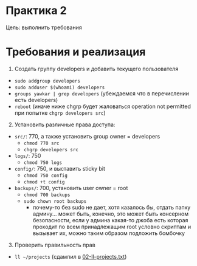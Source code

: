 # Практика 2

Цель: выполнить требования

# Требования и реализация

1. Создать группу developers и добавить текущего пользователя
  - `sudo addgroup developers`
  - `sudo adduser $(whoami) developers`
  - `groups yawkar | grep developers` (убеждаемся что в перечислении есть developers)
  - `reboot` (иначе ниже chgrp будет жаловаться operation not permitted при попытке `chgrp developers src`)
2. Установить различные права доступа:
  - `src/`: 770, а также установить group owner = developers
    - `chmod 770 src`
    - `chgrp developers src`
  - `logs/`: 750
    - `chmod 750 logs`
  - `config/`: 750, и выставить sticky bit
    - `chmod 750 config`
    - `chmod +t config`
  - `backups/`: 700, установить user owner = root
    - `chmod 700 backups`
    - `sudo chown root backups`
      - почему-то без sudo не дает, хотя казалось бы, отдать папку админу...
        может быть, конечно, это может быть консерном безопасности, если у админа какая-то джоба есть
        которая проходит по всем принадлежащим root условно скриптам и вызывает их, можно таким образом
        подложить бомбочку
3. Проверить правильность прав
  - `ll ~/projects` (сдампил в [02-ll-projects.txt](./02-ll-projects.txt))

